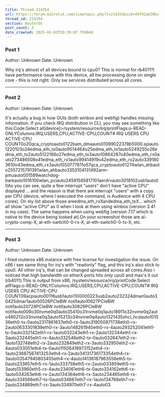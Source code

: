 ```yaml
---
title: Thread-214354
url: https://forum.mikrotik.com/viewtopic.php?t=214354&sid=49f92a630bc7970d8ca50523be880e8f
thread_id: 214354
section: RouterOS
post_count: 3
date_crawled: 2025-02-03T20:39:07.758840
---
```


### Post 1
Author: Unknown
Date: Unknown

Why irq's almost of all devices bound to cpu0? This is normal for rb4011?I have performance issue with this device, all hw processing done on single core - this is not right. Only sw services distributed across all cores.

---
### Post 2
Author: Unknown
Date: Unknown

It's actually a bug in how GUIs (both winbox and webfig) handles missing information. If you check IRQ distribution in CLI, you may see something like this:Code:Select all[device]>/system/resource/irq/printFlags:o-READ-ONLYColumns:IRQ,USERS,CPU,ACTIVE-CPU,COUNT#   IRQ  USERS          CPU   ACTIVE-CPU       COUNT0o20qca_cryptoauto0122bam_dmaauto01099022378b5000.spiauto1220103o24edma_eth_tx0auto9514464o25edma_eth_tx1auto5249255o26edma_eth_tx2auto5122186o27edma_eth_tx3auto10864287o40edma_eth_rx0auto273486508o41edma_eth_rx1auto99414919o42edma_eth_rx2auto3391803610o43edma_eth_rx3auto1550777611o57qca_cryptoauto01274wlan_ahbauto2557215791391wlan_ahbauto3353104131492arm-pmuauto001599watchdog-barkauto1016100wlan_pciauto24591585817101aerdrvauto3018102usb1auto00As you can see, quite a few interrupt "users" don't have "active CPU" displayed ... and the reason is that there are interrupt "users" with a copy per CPU (device, where I executed the command, is Audience with 4 CPU cores). On my list above those areedma_eth_rxXandedma_eth_txX... which all show "active CPU" as 0 when I look at them using winbox (version 3.41 in my case). The same happens when using webfig (version 7.17 which is native to the device being looked at).On your screenshot those are al-crypto-comp-X, al-eth-switch0-0-rx-X, al-eth-switch0-0-tx-X, etc.

---
### Post 3
Author: Unknown
Date: Unknown

I fired routeros x86 instance with free license for investigation the issue. On x86 i see same thing for  irq's with "readonly" flag, and this irq's also stick to cpu0. All other irq's, that can be changed spreaded across all cores.Also i noticed that high bandwidth on etherX ports hits only cpu0 and max's it out (rb4011).This is output from x86, /system/resource/irq/printCode:Select allFlags:o-READ-ONLYColumns:IRQ,USERS,CPU,ACTIVE-CPU,COUNT#   IRQ  USERS          CPU   ACTIVE-CPU        COUNT09acpiauto00116usb1auto1100000223usb2auto232324dmar0auto30425dmar1auto00526PCIeBW notifauto10627PCIeBW notifauto20728PCIeBW notifauto30829PCIeBW notifauto009o30nvme0q0auto35410o31nvme0q1auto18911o32nvme0q2auto480212o33nvme0q3auto15213o34nvme0q4auto1321435xhci_hcdauto101536eth0-tx-0auto2317861637eth0-rx-1auto319050871738eth0-rx-2auto0633301839eth0-rx-3auto148261940eth0-rx-4auto293252041eth1-tx-0auto332142eth1-rx-1auto032243eth1-rx-2auto132344eth1-rx-3auto232445eth1-rx-4auto332546eth2-tx-0auto032647eth2-rx-1auto132748eth2-rx-2auto232849eth2-rx-3auto332950eth2-rx-4auto033051eth4-tx-0auto11506419973152eth4-rx-1auto23687567413253eth4-rx-2auto34131736173354eth4-rx-3auto03547945803455eth4-rx-4auto14136187963556eth5-tx-0auto233657eth5-rx-1auto333758eth5-rx-2auto033859eth5-rx-3auto133960eth5-rx-4auto234061eth6-tx-0auto334162eth6-rx-1auto034263eth6-rx-2auto134364eth6-rx-3auto234465eth6-rx-4auto334566eth7-tx-0auto034667eth7-rx-1auto134768eth7-rx-2auto234869eth7-rx-3auto334970eth7-rx-4auto03

---
